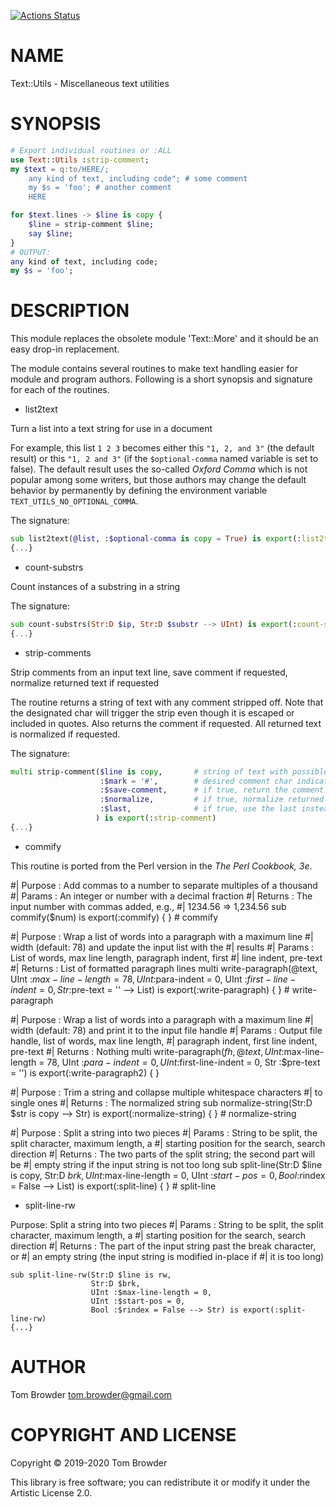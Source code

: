 [![Actions Status](https://github.com/tbrowder/Text-Utils/workflows/test/badge.svg)](https://github.com/tbrowder/Text-Utils/actions)

NAME
====

Text::Utils - Miscellaneous text utilities

SYNOPSIS
========

```Raku
# Export individual routines or :ALL
use Text::Utils :strip-comment;
my $text = q:to/HERE/;
    any kind of text, including code"; # some comment
    my $s = 'foo'; # another comment
    HERE

for $text.lines -> $line is copy {
    $line = strip-comment $line;
    say $line;
}
# OUTPUT:
any kind of text, including code;
my $s = 'foo';
```

DESCRIPTION
===========

This module replaces the obsolete module 'Text::More' and it should be an easy drop-in replacement.

The module contains several routines to make text handling easier for module and program authors. Following is a short synopsis and signature for each of the routines.

  * list2text

Turn a list into a text string for use in a document

For example, this list `1 2 3` becomes either this `"1, 2, and 3"` (the default result) or this `"1, 2 and 3"` (if the `$optional-comma` named variable is set to false). The default result uses the so-called *Oxford Comma* which is not popular among some writers, but those authors may change the default behavior by permanently by defining the environment variable `TEXT_UTILS_NO_OPTIONAL_COMMA`.

The signature:

```Raku
sub list2text(@list, :$optional-comma is copy = True) is export(:list2text) 
{...}
```

  * count-substrs

Count instances of a substring in a string

The signature:

```Raku
sub count-substrs(Str:D $ip, Str:D $substr --> UInt) is export(:count-substrs) 
{...}
```

  * strip-comments

Strip comments from an input text line, save comment if requested, normalize returned text if requested

The routine returns a string of text with any comment stripped off. Note that the designated char will trigger the strip even though it is escaped or included in quotes. Also returns the comment if requested. All returned text is normalized if requested.

The signature:

```Raku
multi strip-comment($line is copy,       # string of text with possible comment
                    :$mark = '#',        # desired comment char indicator
                    :$save-comment,      # if true, return the comment
                    :$normalize,         # if true, normalize returned strings
                    :$last,              # if true, use the last instead of first comment char
                   ) is export(:strip-comment) 
{...}
```

  * commify

This routine is ported from the Perl version in the *The Perl Cookbook, 3e*.

#| Purpose : Add commas to a number to separate multiples of a thousand #| Params : An integer or number with a decimal fraction #| Returns : The input number with commas added, e.g., #| 1234.56 => 1,234.56 sub commify($num) is export(:commify) { } # commify

#| Purpose : Wrap a list of words into a paragraph with a maximum line #| width (default: 78) and update the input list with the #| results #| Params : List of words, max line length, paragraph indent, first #| line indent, pre-text #| Returns : List of formatted paragraph lines multi write-paragraph(@text, UInt :$max-line-length = 78, UInt :$para-indent = 0, UInt :$first-line-indent = 0, Str :$pre-text = '' --> List) is export(:write-paragraph) { } # write-paragraph

#| Purpose : Wrap a list of words into a paragraph with a maximum line #| width (default: 78) and print it to the input file handle #| Params : Output file handle, list of words, max line length, #| paragraph indent, first line indent, pre-text #| Returns : Nothing multi write-paragraph($fh, @text, UInt :$max-line-length = 78, UInt :$para-indent = 0, UInt :$first-line-indent = 0, Str :$pre-text = '') is export(:write-paragraph2) { }

#| Purpose : Trim a string and collapse multiple whitespace characters #| to single ones #| Returns : The normalized string sub normalize-string(Str:D $str is copy --> Str) is export(:normalize-string) { } # normalize-string

#| Purpose : Split a string into two pieces #| Params : String to be split, the split character, maximum length, a #| starting position for the search, search direction #| Returns : The two parts of the split string; the second part will be #| empty string if the input string is not too long sub split-line(Str:D $line is copy, Str:D $brk, UInt :$max-line-length = 0, UInt :$start-pos = 0, Bool :$rindex = False --> List) is export(:split-line) { } # split-line

  * split-line-rw

Purpose: Split a string into two pieces #| Params : String to be split, the split character, maximum length, a #| starting position for the search, search direction #| Returns : The part of the input string past the break character, or #| an empty string (the input string is modified in-place if #| it is too long)

    sub split-line-rw(Str:D $line is rw, 
                      Str:D $brk, 
                      UInt :$max-line-length = 0,
                      UInt :$start-pos = 0, 
                      Bool :$rindex = False --> Str) is export(:split-line-rw) 
    {...}

AUTHOR
======

Tom Browder <tom.browder@gmail.com>

COPYRIGHT AND LICENSE
=====================

Copyright &#x00A9; 2019-2020 Tom Browder

This library is free software; you can redistribute it or modify it under the Artistic License 2.0.

